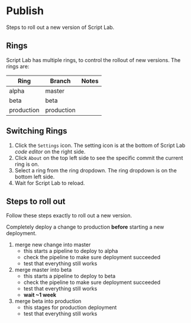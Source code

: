 # Publish

Steps to roll out a new version of Script Lab.

## Rings

Script Lab has multiple rings, to control the rollout of new versions. The rings are:

| Ring       | Branch     | Notes |
| ---------- | ---------- | ----- |
| alpha      | master     |       |
| beta       | beta       |       |
| production | production |       |

## Switching Rings

1. Click the `Settings` icon. The setting icon is at the bottom of Script Lab _code editor_ on the right side.
1. Click `About` on the top left side to see the specific commit the current ring is on.
1. Select a ring from the ring dropdown. The ring dropdown is on the bottom left side.
1. Wait for Script Lab to reload.

## Steps to roll out

Follow these steps exactly to roll out a new version.

Completely deploy a change to production **before** starting a new deployment.

1. merge new change into master
   - this starts a pipeline to deploy to alpha
   - check the pipeline to make sure deployment succeeded
   - test that everything still works
1. merge master into beta
   - this starts a pipeline to deploy to beta
   - check the pipeline to make sure deployment succeeded
   - test that everything still works
   - **wait ~1 week**
1. merge beta into production
   - this stages for production deployment
   - test that everything still works
